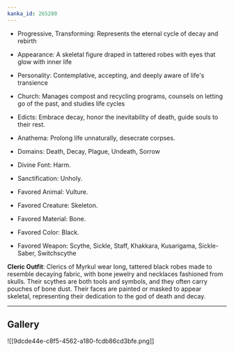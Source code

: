 ```yaml
---
kanka_id: 265280
---
```


* Progressive, Transforming: Represents the eternal cycle of decay and rebirth
* Appearance: A skeletal figure draped in tattered robes with eyes that glow with inner life
* Personality: Contemplative, accepting, and deeply aware of life's transience
* Church: Manages compost and recycling programs, counsels on letting go of the past, and studies life cycles

* Edicts: Embrace decay, honor the inevitability of death, guide souls to their rest.
* Anathema: Prolong life unnaturally, desecrate corpses.
* Domains: Death, Decay, Plague, Undeath, Sorrow
* Divine Font: Harm.
* Sanctification: Unholy.
* Favored Animal: Vulture.
* Favored Creature: Skeleton.
* Favored Material: Bone.
* Favored Color: Black.
* Favored Weapon: Scythe, Sickle, Staff, Khakkara, Kusarigama, Sickle-Saber, Switchscythe

**Cleric Outfit**: Clerics of Myrkul wear long, tattered black robes made to resemble decaying fabric, with bone jewelry and necklaces fashioned from skulls. Their scythes are both tools and symbols, and they often carry pouches of bone dust. Their faces are painted or masked to appear skeletal, representing their dedication to the god of death and decay.

---
## Gallery
![[9dcde44e-c8f5-4562-a180-fcdb86cd3bfe.png]]